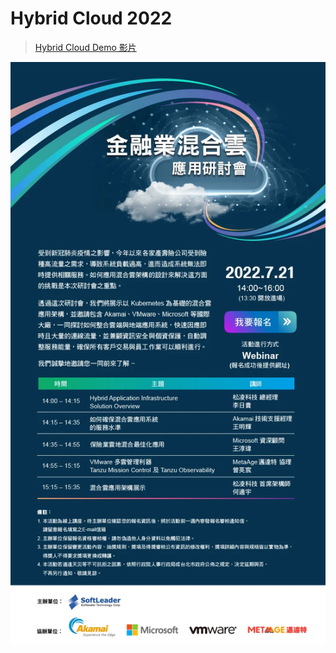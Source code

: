 # Hybrid Cloud 2022

> [Hybrid Cloud Demo 影片](https://www.youtube.com/watch?v=XVTobbgMpo8&feature=youtu.be)

![](./banner.webp)
